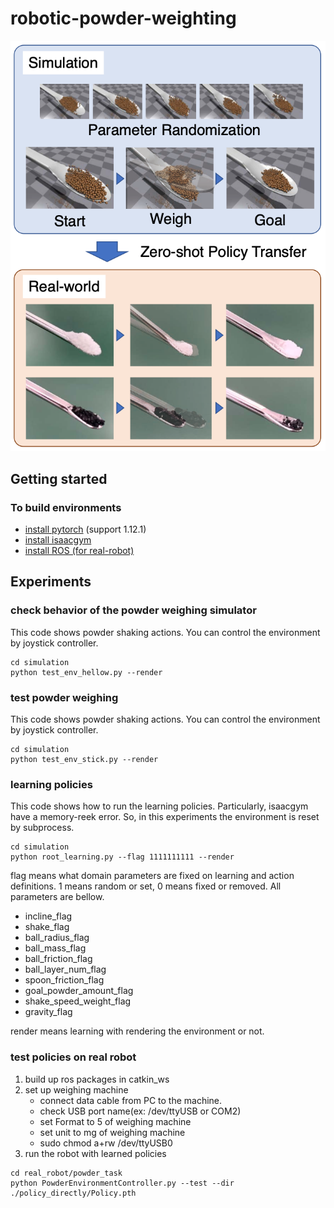 # robotic-powder-weighting

![sim](fig/sim2real.png "Overview of simulator")

## Getting started

### To build environments
- [install pytorch](https://pytorch.org/get-started/locally/) (support 1.12.1)
- [install isaacgym](https://developer.nvidia.com/isaac-gym)
- [install ROS (for real-robot)](http://wiki.ros.org/ROS/Installation)

## Experiments

### check behavior of the powder weighing simulator
This code shows powder shaking actions.
You can control the environment by joystick controller.

```
cd simulation
python test_env_hellow.py --render
```

### test powder weighing
This code shows powder shaking actions.
You can control the environment by joystick controller.

```
cd simulation
python test_env_stick.py --render
```

### learning policies
This code shows how to run the learning policies.
Particularly, isaacgym have a memory-reek error.
So, in this experiments the environment is reset by subprocess.
```
cd simulation
python root_learning.py --flag 1111111111 --render
```
flag means what domain parameters are fixed on learning and action definitions.
1 means random or set, 0 means fixed or removed.
All parameters are bellow.
- incline_flag
- shake_flag
- ball_radius_flag
- ball_mass_flag
- ball_friction_flag
- ball_layer_num_flag
- spoon_friction_flag
- goal_powder_amount_flag
- shake_speed_weight_flag
- gravity_flag

render means learning with rendering the environment or not.

### test policies on real robot
1. build up ros packages in catkin_ws
2. set up weighing machine
   - connect data cable from PC to the machine.
   - check USB port name(ex: /dev/ttyUSB or COM2)
   - set Format to 5 of weighing machine
   - set unit to mg of weighing machine
   - sudo chmod a+rw /dev/ttyUSB0
3. run the robot with learned policies
```
cd real_robot/powder_task
python PowderEnvironmentController.py --test --dir ./policy_directly/Policy.pth
```